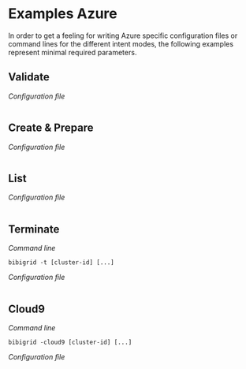 # Examples Azure

In order to get a feeling for writing Azure specific configuration files or command lines for the different intent modes,
the following examples represent minimal required parameters.

## Validate
*Configuration file*
```

```

## Create & Prepare
*Configuration file*
```

```

## List
*Configuration file*
```

```

## Terminate
*Command line*
```
bibigrid -t [cluster-id] [...]
```

*Configuration file*
```

```

## Cloud9
*Command line*
```
bibigrid -cloud9 [cluster-id] [...]
```

*Configuration file*
```

```
